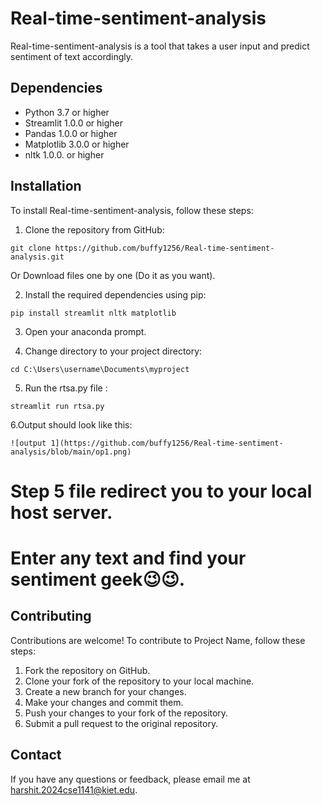 # Real-time-sentiment-analysis

Real-time-sentiment-analysis is a tool that takes a user input and predict sentiment of text accordingly.

## Dependencies

- Python 3.7 or higher
- Streamlit 1.0.0 or higher
- Pandas 1.0.0 or higher
- Matplotlib 3.0.0 or higher
- nltk 1.0.0. or higher

## Installation

To install Real-time-sentiment-analysis, follow these steps:

1. Clone the repository from GitHub:

```
git clone https://github.com/buffy1256/Real-time-sentiment-analysis.git
```
Or Download files one by one (Do it as you want).

2. Install the required dependencies using pip:

```
pip install streamlit nltk matplotlib
```
3. Open your anaconda prompt.

4. Change directory to your project  directory:
```
cd C:\Users\username\Documents\myproject

```
5. Run the rtsa.py file :

```
streamlit run rtsa.py
```
6.Output should look like this:
```
![output 1](https://github.com/buffy1256/Real-time-sentiment-analysis/blob/main/op1.png)
```

# Step 5 file redirect you to your local host server.
# Enter any text and find your sentiment geek😉😉.




## Contributing

Contributions are welcome! To contribute to Project Name, follow these steps:

1. Fork the repository on GitHub.
2. Clone your fork of the repository to your local machine.
3. Create a new branch for your changes.
4. Make your changes and commit them.
5. Push your changes to your fork of the repository.
6. Submit a pull request to the original repository.



## Contact

If you have any questions or feedback, please email me at harshit.2024cse1141@kiet.edu.
